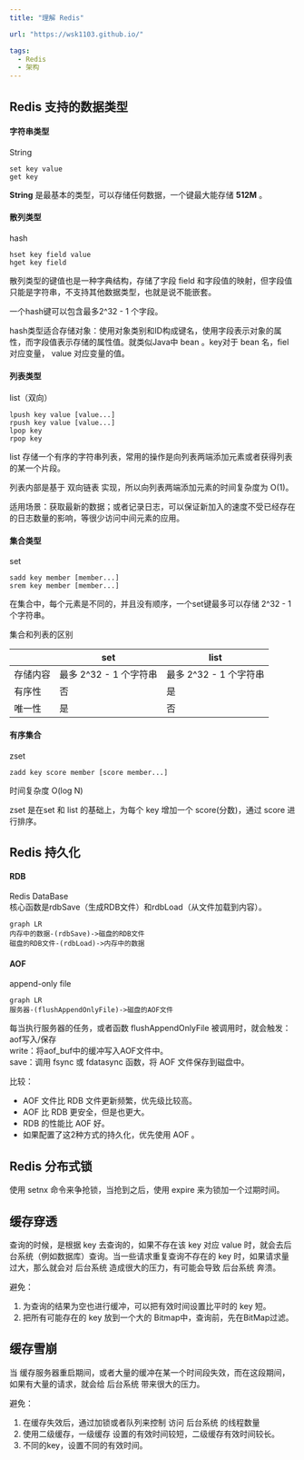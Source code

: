 ```yaml
---
title: "理解 Redis"

url: "https://wsk1103.github.io/"

tags:
  - Redis
  - 架构
---
```




## Redis 支持的数据类型
#### 字符串类型
String

```
set key value
get key
```
**String** 是最基本的类型，可以存储任何数据，一个键最大能存储 **512M** 。

#### 散列类型
hash

```
hset key field value
hget key field 
```

散列类型的键值也是一种字典结构，存储了字段 field 和字段值的映射，但字段值只能是字符串，不支持其他数据类型，也就是说不能嵌套。

一个hash键可以包含最多2^32 - 1 个字段。

hash类型适合存储对象：使用对象类别和ID构成键名，使用字段表示对象的属性，而字段值表示存储的属性值。就类似Java中 bean 。key对于 bean 名，fiel 对应变量， value 对应变量的值。

#### 列表类型
list（双向）

```
lpush key value [value...]
rpush key value [value...]
lpop key
rpop key
```

list 存储一个有序的字符串列表，常用的操作是向列表两端添加元素或者获得列表的某一个片段。

列表内部是基于 双向链表 实现，所以向列表两端添加元素的时间复杂度为 O(1)。

适用场景：获取最新的数据；或者记录日志，可以保证新加入的速度不受已经存在的日志数量的影响，等很少访问中间元素的应用。
#### 集合类型
set

```
sadd key member [member...]
srem key member [member...]
```

在集合中，每个元素是不同的，并且没有顺序，一个set键最多可以存储 2^32 - 1 个字符串。

集合和列表的区别

| | set | list |
|----|-----|-----|
存储内容 | 最多 2^32 - 1 个字符串 | 最多 2^32 - 1 个字符串
有序性 | 否 | 是
唯一性 | 是 | 否

#### 有序集合
zset

```
zadd key score member [score member...]
```

时间复杂度 O(log N)

zset 是在set 和 list 的基础上，为每个 key 增加一个 score(分数)，通过 score 进行排序。

## Redis 持久化
#### RDB
Redis DataBase  
核心函数是rdbSave（生成RDB文件）和rdbLoad（从文件加载到内容）。


```
graph LR
内存中的数据-(rdbSave)->磁盘的RDB文件
磁盘的RDB文件-(rdbLoad)->内存中的数据
```
#### AOF
append-only file
```
graph LR
服务器-(flushAppendOnlyFile)->磁盘的AOF文件

```
每当执行服务器的任务，或者函数 flushAppendOnlyFile 被调用时，就会触发：  
aof写入/保存  
write：将aof_buf中的缓冲写入AOF文件中。  
save：调用 fsync 或 fdatasync 函数，将 AOF 文件保存到磁盘中。

比较：  
- AOF  文件比 RDB 文件更新频繁，优先级比较高。
- AOF 比 RDB 更安全，但是也更大。
- RDB 的性能比 AOF 好。
- 如果配置了这2种方式的持久化，优先使用 AOF 。

## Redis 分布式锁
使用 setnx 命令来争抢锁，当抢到之后，使用 expire 来为锁加一个过期时间。

## 缓存穿透
查询的时候，是根据 key 去查询的，如果不存在该 key 对应 value 时，就会去后台系统（例如数据库）查询。当一些请求重复查询不存在的 key 时，如果请求量过大，那么就会对 后台系统 造成很大的压力，有可能会导致 后台系统 奔溃。

避免：
1. 为查询的结果为空也进行缓冲，可以把有效时间设置比平时的 key 短。
2. 把所有可能存在的 key 放到一个大的 Bitmap中，查询前，先在BitMap过滤。

## 缓存雪崩
当 缓存服务器重启期间，或者大量的缓冲在某一个时间段失效，而在这段期间，如果有大量的请求，就会给 后台系统 带来很大的压力。

避免：
1. 在缓存失效后，通过加锁或者队列来控制 访问 后台系统 的线程数量
1. 使用二级缓存，一级缓存 设置的有效时间较短，二级缓存有效时间较长。
1. 不同的key，设置不同的有效时间。


